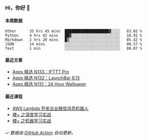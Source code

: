 ### Hi，你好 👋

#### 本周数据

<!--START_SECTION:waka-->
```text
Other      35 hrs 45 mins  ████████████████████▓░░░░   83.02 % 
Python     4 hrs 42 mins   ██▓░░░░░░░░░░░░░░░░░░░░░░   10.92 % 
Markdown   2 hrs 20 mins   █▒░░░░░░░░░░░░░░░░░░░░░░░   05.42 % 
JSON       14 mins         ░░░░░░░░░░░░░░░░░░░░░░░░░   00.57 % 
Text       1 min           ░░░░░░░░░░░░░░░░░░░░░░░░░   00.07 % 
```
<!--END_SECTION:waka-->

#### 最近文章

<!-- BLOG:START -->
- [Apps 精选 N133：IFTTT Pro](http://huhuhang.com/post/product-hunt/product-hunt-n133)
- [Apps 精选 N132：LaunchBar 6.13](http://huhuhang.com/post/product-hunt/product-hunt-n132)
- [Apps 精选 N131：24 Hour Wallpaper](http://huhuhang.com/post/product-hunt/product-hunt-n131)
<!-- BLOG:END -->

#### 最近课程

<!-- SYL:START -->
- [AWS Lambda 开发企业微信消息机器人](https://lanqiao.cn/courses/2868)
- [楼+ 之深度学习实战](https://lanqiao.cn/courses/2617)
- [楼+ 之机器学习实战](https://lanqiao.cn/courses/2616)
<!-- SYL:END -->

###### ✓ 数据由 [GitHub Action](https://github.com/huhuhang/huhuhang/actions) 自动更新。
